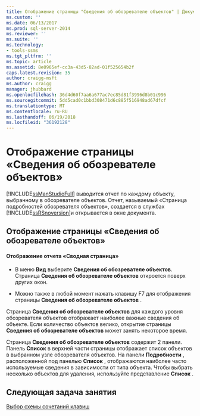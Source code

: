 ```yaml
---
title: Отображение страницы "Сведения об обозревателе объектов" | Документы Майкрософт
ms.custom: ''
ms.date: 06/13/2017
ms.prod: sql-server-2014
ms.reviewer: ''
ms.suite: ''
ms.technology:
- tools-ssms
ms.tgt_pltfrm: ''
ms.topic: article
ms.assetid: 8e0965ef-cc3a-43d5-82ad-01f525654b2f
caps.latest.revision: 35
author: craigg-msft
ms.author: craigg
manager: jhubbard
ms.openlocfilehash: 36d4d60f7aa6a677ac7ec85d81f3996d8b01c996
ms.sourcegitcommit: 5dd5cad0c1bbd308471d6c885f516948ad67dfcf
ms.translationtype: MT
ms.contentlocale: ru-RU
ms.lasthandoff: 06/19/2018
ms.locfileid: "36192128"
---
```

# <a name="show-the-object-explorer-details-page"></a>Отображение страницы «Сведения об обозревателе объектов»
  [!INCLUDE[ssManStudioFull](../../includes/ssmanstudiofull-md.md)] выводится отчет по каждому объекту, выбранному в обозревателе объектов. Отчет, называемый «Страница подробностей обозревателя объектов», создается в службах [!INCLUDE[ssRSnoversion](../../includes/ssrsnoversion-md.md)]и открывается в окне документа.  
  
## <a name="showing-the-object-explorer-details-page"></a>Отображение страницы «Сведения об обозревателе объектов»  
  
#### <a name="to-show-the-summary-page"></a>Отображение отчета «Сводная страница»  
  
-   В меню **Вид** выберите **Сведения об обозревателе объектов**. Страница **Сведения об обозревателе объектов** откроется поверх других окон.  
  
-   Можно также в любой момент нажать клавишу F7 для отображения страницы **Сведения об обозревателе объектов** .  
  
 Страница **Сведения об обозревателе объектов** для каждого уровня обозревателя объектов отображает наиболее важные сведения об объекте. Если количество объектов велико, открытие страницы **Сведения об обозревателе объектов** может занять некоторое время.  
  
 Страница **Сведения об обозревателе объектов** содержит 2 панели. Панель **Список** в верхней части страницы отображает список объектов в выбранном узле обозревателя объектов. На панели **Подробности** , расположенной под панелью **Список** , отображаются наиболее часто используемые сведения в зависимости от типа объекта. Чтобы выбрать несколько объектов для удаления, используйте представление **Список** .  
  
## <a name="next-task-in-lesson"></a>Следующая задача занятия  
 [Выбор схемы сочетаний клавиш](lesson-1-6-select-the-keyboard-shortcut-scheme.md)  
  
  